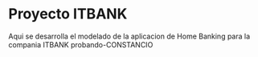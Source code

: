 # Proyecto ITBANK
Aqui se desarrolla el modelado de la aplicacion de Home Banking para la compania ITBANK 
probando-CONSTANCIO